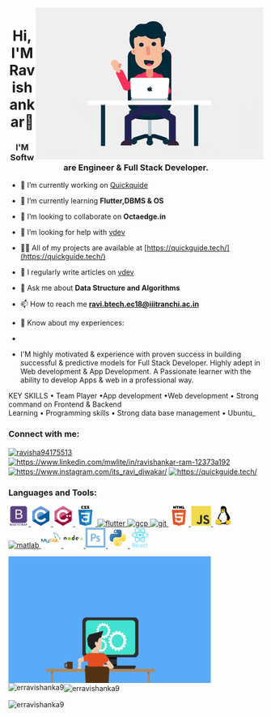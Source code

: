 

  
 <img align="right" alt="GIF" src="https://github.com/HotuRam/HotuRam/blob/main/hello.gif?raw=true" width="450" height="300" />
<!--  <img align="right" alt="GIF" src="https://github.com/HotuRam/HotuRam/blob/main/welcome.gif?raw=true" width="500" height="220" /> -->

<h1 align="center">Hi, I'M Ravishankar👋</h1>
<h3 align="center">I'M Software Engineer & Full Stack Developer.</h3>

- 🔭 I’m currently working on [Quickquide](https://quickguide.tech/)

- 🌱 I’m currently learning **Flutter,DBMS & OS**

- 👯 I’m looking to collaborate on **Octaedge.in**

- 🤝 I’m looking for help with [vdev](https://github.com/vdev-in)

- 👨‍💻 All of my projects are available at [https://quickguide.tech/](https://quickguide.tech/)

- 📝 I regularly write articles on [vdev](vdev)

- 💬 Ask me about **Data Structure and Algorithms**

- 📫 How to reach me **ravi.btech.ec18@iiitranchi.ac.in**

- 📄 Know about my experiences:
- 
- I'M highly motivated & experience with proven success in building successful & predictive models for
Full Stack Developer. Highly adept in Web development & App Development. A Passionate learner
with the ability to develop Apps & web in a professional way. 

KEY SKILLS
• Team Player •App development •Web  development  • Strong command on Frontend & Backend  
Learning • Programming skills • Strong  data base management  • Ubuntu_

<h3 align="left">Connect with me:</h3>
<p align="left">
<a href="https://twitter.com/ravisha94175513" target="blank"><img align="center" src="https://raw.githubusercontent.com/rahuldkjain/github-profile-readme-generator/master/src/images/icons/Social/twitter.svg" alt="ravisha94175513" height="30" width="40" /></a>
<a href="https://linkedin.com/in/https://www.linkedin.com/mwlite/in/ravishankar-ram-12373a192" target="blank"><img align="center" src="https://raw.githubusercontent.com/rahuldkjain/github-profile-readme-generator/master/src/images/icons/Social/linked-in-alt.svg" alt="https://www.linkedin.com/mwlite/in/ravishankar-ram-12373a192" height="30" width="40" /></a>
<a href="https://instagram.com/https://www.instagram.com/its_ravi_diwakar/" target="blank"><img align="center" src="https://raw.githubusercontent.com/rahuldkjain/github-profile-readme-generator/master/src/images/icons/Social/instagram.svg" alt="https://www.instagram.com/its_ravi_diwakar/" height="30" width="40" /></a>
<a href="https://dribbble.com/https://quickguide.tech/" target="blank"><img align="center" src="https://raw.githubusercontent.com/rahuldkjain/github-profile-readme-generator/master/src/images/icons/Social/dribbble.svg" alt="https://quickguide.tech/" height="30" width="40" /></a>
</p>

<h3 align="left">Languages and Tools:</h3>
<p align="left"> <a href="https://getbootstrap.com" target="_blank"> <img src="https://raw.githubusercontent.com/devicons/devicon/master/icons/bootstrap/bootstrap-plain-wordmark.svg" alt="bootstrap" width="40" height="40"/> </a> <a href="https://www.cprogramming.com/" target="_blank"> <img src="https://raw.githubusercontent.com/devicons/devicon/master/icons/c/c-original.svg" alt="c" width="40" height="40"/> </a> <a href="https://www.w3schools.com/cpp/" target="_blank"> <img src="https://raw.githubusercontent.com/devicons/devicon/master/icons/cplusplus/cplusplus-original.svg" alt="cplusplus" width="40" height="40"/> </a> <a href="https://www.w3schools.com/css/" target="_blank"> <img src="https://raw.githubusercontent.com/devicons/devicon/master/icons/css3/css3-original-wordmark.svg" alt="css3" width="40" height="40"/> </a> <a href="https://flutter.dev" target="_blank"> <img src="https://www.vectorlogo.zone/logos/flutterio/flutterio-icon.svg" alt="flutter" width="40" height="40"/> </a> <a href="https://cloud.google.com" target="_blank"> <img src="https://www.vectorlogo.zone/logos/google_cloud/google_cloud-icon.svg" alt="gcp" width="40" height="40"/> </a> <a href="https://git-scm.com/" target="_blank"> <img src="https://www.vectorlogo.zone/logos/git-scm/git-scm-icon.svg" alt="git" width="40" height="40"/> </a> <a href="https://www.w3.org/html/" target="_blank"> <img src="https://raw.githubusercontent.com/devicons/devicon/master/icons/html5/html5-original-wordmark.svg" alt="html5" width="40" height="40"/> </a> <a href="https://developer.mozilla.org/en-US/docs/Web/JavaScript" target="_blank"> <img src="https://raw.githubusercontent.com/devicons/devicon/master/icons/javascript/javascript-original.svg" alt="javascript" width="40" height="40"/> </a> <a href="https://www.linux.org/" target="_blank"> <img src="https://raw.githubusercontent.com/devicons/devicon/master/icons/linux/linux-original.svg" alt="linux" width="40" height="40"/> </a> <a href="https://www.mathworks.com/" target="_blank"> <img src="https://upload.wikimedia.org/wikipedia/commons/2/21/Matlab_Logo.png" alt="matlab" width="40" height="40"/> </a> <a href="https://www.mysql.com/" target="_blank"> <img src="https://raw.githubusercontent.com/devicons/devicon/master/icons/mysql/mysql-original-wordmark.svg" alt="mysql" width="40" height="40"/> </a> <a href="https://nodejs.org" target="_blank"> <img src="https://raw.githubusercontent.com/devicons/devicon/master/icons/nodejs/nodejs-original-wordmark.svg" alt="nodejs" width="40" height="40"/> </a> <a href="https://www.photoshop.com/en" target="_blank"> <img src="https://raw.githubusercontent.com/devicons/devicon/master/icons/photoshop/photoshop-line.svg" alt="photoshop" width="40" height="40"/> </a> <a href="https://www.python.org" target="_blank"> <img src="https://raw.githubusercontent.com/devicons/devicon/master/icons/python/python-original.svg" alt="python" width="40" height="40"/> </a> <a href="https://reactjs.org/" target="_blank"> <img src="https://raw.githubusercontent.com/devicons/devicon/master/icons/react/react-original-wordmark.svg" alt="react" width="40" height="40"/> </a> </p>

<img align="left" alt="GIF" src="https://github.com/HotuRam/HotuRam/blob/main/icons/ml.gif?raw=true" width="400" height="250" />
<!-- <img align="right" alt="GIF" src="https://github.com/HotuRam/HotuRam/blob/main/icons/ai.gif" width="350" height="120" /> -->

<p><img align="left" src="https://github-readme-stats.vercel.app/api/top-langs?username=erravishanka9&show_icons=true&locale=en&layout=compact" alt="erravishanka9" /></p>

<p>&nbsp;<img align="center" src="https://github-readme-stats.vercel.app/api?username=erravishanka9&show_icons=true&locale=en" alt="erravishanka9" /></p>

<p><img align="center" src="https://github-readme-streak-stats.herokuapp.com/?user=erravishanka9&" alt="erravishanka9" /></p>
